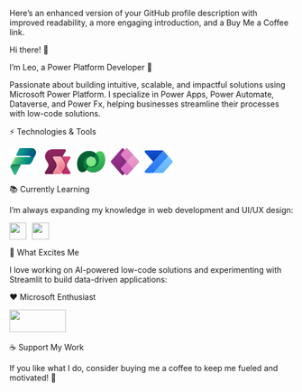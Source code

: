 Here’s an enhanced version of your GitHub profile description with improved readability, a more engaging introduction, and a Buy Me a Coffee link.

Hi there! 👋

I’m Leo, a Power Platform Developer 🚀

Passionate about building intuitive, scalable, and impactful solutions using Microsoft Power Platform. I specialize in Power Apps, Power Automate, Dataverse, and Power Fx, helping businesses streamline their processes with low-code solutions.

⚡ Technologies & Tools

<div style="display:flex; align-items:center; gap:10px;">
  <img width="50" height="50" src="https://raw.githubusercontent.com/leorrusso/leorrusso/main/PowerPlatform_scalable.svg">
  <img width="50" height="50" src="https://raw.githubusercontent.com/leorrusso/leorrusso/main/PowerFx_scalable.svg">
  <img width="50" height="50" src="https://raw.githubusercontent.com/leorrusso/leorrusso/main/Dataverse_scalable.svg">
  <img width="50" height="50" src="https://raw.githubusercontent.com/leorrusso/leorrusso/main/PowerApps_scalable.svg">
  <img width="50" height="50" src="https://raw.githubusercontent.com/leorrusso/leorrusso/main/PowerAutomate_scalable.svg">
</div>  


📚 Currently Learning

I’m always expanding my knowledge in web development and UI/UX design:

<div style="display:flex; align-items:center; gap:10px;">
  <img height="30" width="30" src="https://cdn.jsdelivr.net/gh/devicons/devicon/icons/css3/css3-original.svg" />
  <img height="30" width="30" src="https://cdn.jsdelivr.net/gh/devicons/devicon/icons/html5/html5-original.svg" />    
</div>  


🎯 What Excites Me

I love working on AI-powered low-code solutions and experimenting with Streamlit to build data-driven applications:


❤️ Microsoft Enthusiast

<img width="100" height="40" src="https://img.shields.io/badge/Microsoft-666666?style=for-the-badge&logo=microsoft&logoColor=white" />  


☕ Support My Work

If you like what I do, consider buying me a coffee to keep me fueled and motivated! 🚀
